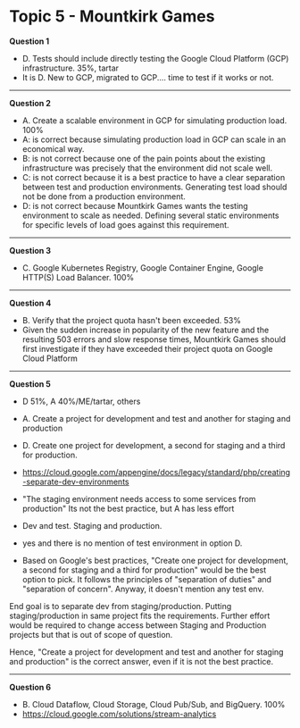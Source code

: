 # Topic 5 - Mountkirk Games

**Question 1**

- D. Tests should include directly testing the Google Cloud Platform (GCP) infrastructure. 35%, tartar
- It is D. New to GCP, migrated to GCP.... time to test if it works or not.

<hr />

**Question 2**

- A. Create a scalable environment in GCP for simulating production load. 100%
- A: is correct because simulating production load in GCP can scale in an economical way.
- B: is not correct because one of the pain points about the existing infrastructure was precisely that the environment did not scale well.
- C: is not correct because it is a best practice to have a clear separation between test and production environments. Generating test load should not be done from a production environment.
- D: is not correct because Mountkirk Games wants the testing environment to scale as needed. Defining several static environments for specific levels of load goes against this requirement.

<hr />

**Question 3**

- C. Google Kubernetes Registry, Google Container Engine, Google HTTP(S) Load Balancer. 100%

<hr />

**Question 4**

- B. Verify that the project quota hasn't been exceeded. 53%
- Given the sudden increase in popularity of the new feature and the resulting 503 errors and slow response times, Mountkirk Games should first investigate if they have exceeded their project quota on Google Cloud Platform

<hr />

**Question 5**

- D 51%, A 40%/ME/tartar, others
- A. Create a project for development and test and another for staging and production
- D. Create one project for development, a second for staging and a third for production.
- https://cloud.google.com/appengine/docs/legacy/standard/php/creating-separate-dev-environments

- "The staging environment needs access to some services from production"
  Its not the best practice, but A has less effort
- Dev and test. Staging and production.
- yes and there is no mention of test environment in option D.

- Based on Google's best practices, "Create one project for development, a second for staging and a third for production" would be the best option to pick. It follows the principles of "separation of duties" and "separation of concern". Anyway, it doesn't mention any test env.

End goal is to separate dev from staging/production. Putting staging/production in same project fits the requirements. Further effort would be required to change access between Staging and Production projects but that is out of scope of question.

Hence, "Create a project for development and test and another for staging and production" is the correct answer, even if it is not the best practice.

<hr />

**Question 6**

- B. Cloud Dataflow, Cloud Storage, Cloud Pub/Sub, and BigQuery. 100%
- https://cloud.google.com/solutions/stream-analytics
